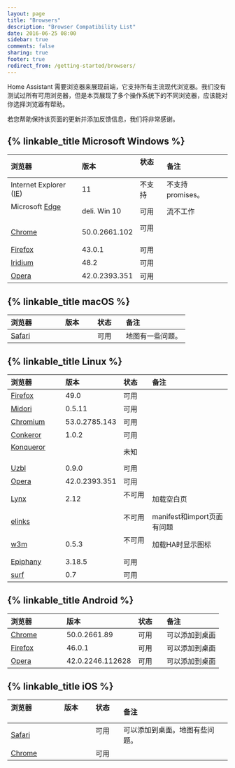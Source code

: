 ```yaml
---
layout: page
title: "Browsers"
description: "Browser Compatibility List"
date: 2016-06-25 08:00
sidebar: true
comments: false
sharing: true
footer: true
redirect_from: /getting-started/browsers/
---
```


Home Assistant 需要浏览器来展现前端，它支持所有主流现代浏览器。我们没有测试过所有可用浏览器，但是本页展现了多个操作系统下的不同浏览器，应该能对你选择浏览器有帮助。

若您帮助保持该页面的更新并添加反馈信息，我们将非常感谢。

## {% linkable_title Microsoft Windows %}

| 浏览器                   | 版本        | 状态      | 备注                 |
| :------------------------ |:---------------|:-----------|:-------------------------|
| Internet Explorer ([IE])  | 11             | 不支持 | 不支持 promises。 |
| Microsoft [Edge]          | deli. Win 10   | 可用 |流不工作 |
| [Chrome]                  | 50.0.2661.102  | 可用      |                          |
| [Firefox]                 | 43.0.1         | 可用      |                          |
| [Iridium]                 | 48.2           | 可用      |                          |
| [Opera]                   | 42.0.2393.351  | 可用      |                          |

## {% linkable_title macOS %}

| 浏览器               | 版本        | 状态      | 备注                 |
| :-------------------- |:---------------|:-----------|:-------------------------|
| [Safari]              |                | 可用      | 地图有一些问题。 |

## {% linkable_title Linux %}

| 浏览器               | 版本        | 状态      | 备注                 |
| :-------------------- |:---------------|:-----------|:-------------------------|
| [Firefox]             | 49.0           | 可用      |                          |
| [Midori]              | 0.5.11         | 可用      |                          |
| [Chromium]            | 53.0.2785.143  | 可用      |                          |
| [Conkeror]            | 1.0.2          | 可用      |                          |
| [Konqueror]           |                | 未知      |                          |
| [Uzbl]                | 0.9.0          | 可用      |                          |
| [Opera]               | 42.0.2393.351  | 可用      |                          |
| [Lynx]                | 2.12           | 不可用      | 加载空白页        |
| [elinks]              |                | 不可用      | manifest和import页面有问题 |
| [w3m]                 | 0.5.3          | 不可用      | 加载HA时显示图标 |
| [Epiphany]            | 3.18.5         | 可用      |                          |
| [surf]                | 0.7            | 可用      |                          |

## {% linkable_title Android %}

| 浏览器               | 版本        | 状态      | 备注                 |
| :-------------------- |:---------------|:-----------|:-------------------------|
| [Chrome]              | 50.0.2661.89   | 可用      | 可以添加到桌面 |
| [Firefox]             | 46.0.1         | 可用      | 可以添加到桌面 |
| [Opera]               | 42.0.2246.112628 | 可用    | 可以添加到桌面 |

## {% linkable_title iOS %}

| 浏览器               | 版本        | 状态      | 备注                 |
| :-------------------- |:---------------|:-----------|:-------------------------|
| [Safari]              |                | 可用      | 可以添加到桌面。地图有些问题。 |
| [Chrome]              |                | 可用      |                          |


[Firefox]: https://www.mozilla.org/en-US/firefox/
[Midori]: http://midori-browser.org/
[Chrome]: https://www.google.com/chrome/
[Iridium]: https://iridiumbrowser.de/
[Opera]: http://www.opera.com/
[Edge]: https://www.microsoft.com/en-us/windows/microsoft-edge
[IE]: http://windows.microsoft.com/en-us/internet-explorer/download-ie
[Safari]: http://www.apple.com/safari/
[Chromium]: https://www.chromium.org/
[Conkeror]: http://conkeror.org/
[Konqueror]: https://konqueror.org/
[Uzbl]: http://www.uzbl.org/
[Lynx]: http://lynx.browser.org/
[elinks]: http://elinks.or.cz/ 
[w3m]: http://w3m.sourceforge.net/
[Epiphany]: https://wiki.gnome.org/Apps/Web
[surf]: http://surf.suckless.org/
